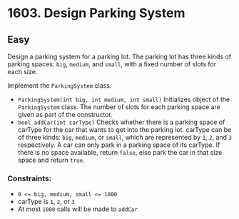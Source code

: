 # 1603. Design Parking System

## Easy

Design a parking system for a parking lot. The parking lot has three kinds of parking spaces: `big`, `medium`,
and `small`, with a fixed number of slots for each size.

Implement the `ParkingSystem` class:

- `ParkingSystem(int big, int medium, int small)` Initializes object of the `ParkingSystem` class. The number of slots
  for each parking space are given as part of the constructor.
- `bool addCar(int carType)` Checks whether there is a parking space of carType for the car that wants to get into the
  parking lot. carType can be of three kinds: `big`, `medium`, or `small`, which are represented by `1`, `2`, and `3`
  respectively. A car can only park in a parking space of its carType. If there is no space available, return `false`,
  else park the car in that size space and return `true`.

### Constraints:

- `0 <= big, medium, small <= 1000`
- carType is `1`, `2`, or `3`
- At most `1000` calls will be made to `addCar`
